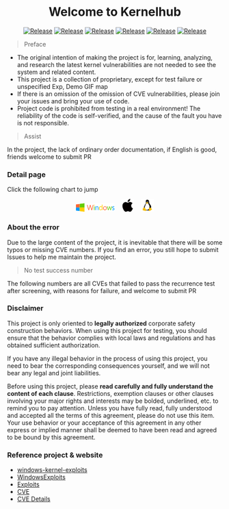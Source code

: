  <h1 align="center" >Welcome to Kernelhub</h1>
 <p align="center">
    <a href="https://github.com/Ascotbe/Kernelhub"><img alt="Release" src="https://img.shields.io/badge/Ascotbe-Kernelhub-green"></a>
     <a href="https://github.com/Ascotbe/Kernelhub"><img alt="Release" src="https://visitor-badge.glitch.me/badge?page_id=https://github.com/Ascotbe/Kernelhub/README.md"></a>
    <a href="https://github.com/Ascotbe/Kernelhub"><img alt="Release" src="https://img.shields.io/badge/LICENSE-GPL-ff69b4"></a>
	<a href="https://github.com/Ascotbe/Kernelhub/stargazers"><img alt="Release" src="https://img.shields.io/github/stars/ascotbe/Kernelhub.svg"></a>
	<a href="https://github.com/Ascotbe/Medusa"><img alt="Release" src="https://img.shields.io/badge/scope-2000—2021-success"></a>
     <a href="https://github.com/Ascotbe/Medusa"><img alt="Release" src="https://img.shields.io/github/repo-size/Ascotbe/Kernelhub"></a>
 </p>



> Preface

- The original intention of making the project is for, learning, analyzing, and research the latest kernel vulnerabilities are not needed to see the system and related content.
- This project is a collection of proprietary, except for test failure or unspecified Exp, Demo GIF map
- If there is an omission of the omission of CVE vulnerabilities, please join your issues and bring your use of code.
- Project code is prohibited from testing in a real environment! The reliability of the code is self-verified, and the cause of the fault you have is not responsible.

> Assist

In the project, the lack of ordinary order documentation, if English is good, friends welcome to submit PR

### Detail page

Click the following chart to jump

 <p align="center">
   <a href="http://kernelhub.ascotbe.com/Windows/Docs/"><img src="https://raw.githubusercontent.com/Ascotbe/Image/master/Kernelhub/Windows_icon.png" style="zoom:30%;" /></a>&nbsp; &nbsp; 
   <a href="http://kernelhub.ascotbe.com/macOS/Docs/"><img src="https://raw.githubusercontent.com/Ascotbe/Image/master/Kernelhub/macos_icon.png" style="zoom:10%;" /></a>&nbsp; &nbsp; 
   <a href="http://kernelhub.ascotbe.com/Linux/Docs/"><img src="https://raw.githubusercontent.com/Ascotbe/Image/master/Kernelhub/linux_icon.png" style="zoom:10%;" /></a> 
</p>

### About the error

Due to the large content of the project, it is inevitable that there will be some typos or missing CVE numbers. If you find an error, you still hope to submit Issues to help me maintain the project.

> No test success number

The following numbers are all CVEs that failed to pass the recurrence test after screening, with reasons for failure, and welcome to submit PR


### Disclaimer

This project is only oriented to **legally authorized** corporate safety construction behaviors. When using this project for testing, you should ensure that the behavior complies with local laws and regulations and has obtained sufficient authorization.

If you have any illegal behavior in the process of using this project, you need to bear the corresponding consequences yourself, and we will not bear any legal and joint liabilities. 

Before using this project, please **read carefully and fully understand the content of each clause**. Restrictions, exemption clauses or other clauses involving your major rights and interests may be bolded, underlined, etc. to remind you to pay attention. Unless you have fully read, fully understood and accepted all the terms of this agreement, please do not use this item. Your use behavior or your acceptance of this agreement in any other express or implied manner shall be deemed to have been read and agreed to be bound by this agreement.


### Reference project & website

- [windows-kernel-exploits](https://github.com/SecWiki/windows-kernel-exploits)
- [WindowsExploits](https://github.com/abatchy17/WindowsExploits)
- [Exploits](https://github.com/WindowsExploits/Exploits)
- [CVE](https://cve.mitre.org)
- [CVE Details](https://www.cvedetails.com/)

